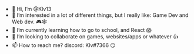 - 👋 Hi, I’m @Klv13
- 👀 I’m interested in a lot of different things, but I really like: Game Dev and Web dev. 🎮🕸️
- 🌱 I’m currently learning how to go to school, and React 😱
- 💞️ I’m looking to collaborate on games, websites/apps or whatever 👍
- 📫 How to reach me? discord: Klv#7366 😏

<!---
Klv13/Klv13 is a ✨ special ✨ repository because its `README.md` (this file) appears on your GitHub profile.
You can click the Preview link to take a look at your changes.
--->
